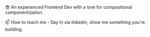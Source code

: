 😎 An experienced Frontend Dev with a love for compositional componentization.

📫 How to reach me - Say hi via linkedin, show me something you're building.
